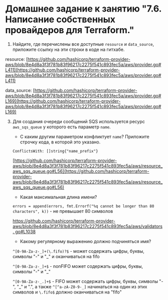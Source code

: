 # Домашнее задание к занятию "7.6. Написание собственных провайдеров для Terraform."

1. Найдите, где перечислены все доступные `resource` и `data_source`, приложите ссылку на эти строки в коде на 
гитхабе.   

resource: [https://github.com/hashicorp/terraform-provider-aws/blob/8e4d8a3f3f781b83f96217c2275f541c893fec5a/aws/provider.go#L411](https://github.com/hashicorp/terraform-provider-aws/blob/8e4d8a3f3f781b83f96217c2275f541c893fec5a/aws/provider.go#L411)

data_source: [https://github.com/hashicorp/terraform-provider-aws/blob/8e4d8a3f3f781b83f96217c2275f541c893fec5a/aws/provider.go#L169](https://github.com/hashicorp/terraform-provider-aws/blob/8e4d8a3f3f781b83f96217c2275f541c893fec5a/aws/provider.go#L169)


3. Для создания очереди сообщений SQS используется ресурс `aws_sqs_queue` у которого есть параметр `name`. 
    * С каким другим параметром конфликтует `name`? Приложите строчку кода, в которой это указано.
   
   `ConflictsWith: []string{"name_prefix"}`
   
   [https://github.com/hashicorp/terraform-provider-aws/blob/8e4d8a3f3f781b83f96217c2275f541c893fec5a/aws/resource_aws_sqs_queue.go#L56](https://github.com/hashicorp/terraform-provider-aws/blob/8e4d8a3f3f781b83f96217c2275f541c893fec5a/aws/resource_aws_sqs_queue.go#L56)

    * Какая максимальная длина имени? 
   
   `errors = append(errors, fmt.Errorf("%q cannot be longer than 80 characters", k))` - не превышает 80 символов

   [https://github.com/hashicorp/terraform-provider-aws/blob/8e4d8a3f3f781b83f96217c2275f541c893fec5a/aws/validators.
      go#L1038](https://github.com/hashicorp/terraform-provider-aws/blob/8e4d8a3f3f781b83f96217c2275f541c893fec5a/aws/validators.go#L1038)

    * Какому регулярному выражению должно подчиняться имя?

   `^[0-9A-Za-z-_]+(\.fifo)?$` - может содержать цифры, буквы, символы "-" и "_" и оканчиваться на fifo
   
   `^[0-9A-Za-z-_]+$` - nonFIFO может содержать цифры, буквы, символы "-" и "_"
   
   `^[0-9A-Za-z-_.]+$` - FIFO может содержать цифры, буквы, символы "-", "_" и ".", а также `^[^a-zA-Z0-9-_]` 
   начинаться на один из этих символов и `\.fifo$` должно оканчиваться на "fifo"
    
